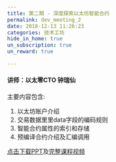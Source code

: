 ```yaml
---
title: 第二期 - 深度探索以太坊智能合约
permalink: dev_meeting_2
date: 2018-12-13 11:26:23
categories: 技术工坊
hide_in_home: true
un_subscription: true
un_reward: true

---
```



#### 讲师：以太零CTO 钟瑞仙

主要内容包含:
  1. 以太坊账户介绍
  2. 交易数据⾥里data字段的编码规则
  3. 智能合约属性的索引和存储
  4. 预编译合约介绍及汇编调⽤

[点击下载PPT](https://wiki.learnblockchain.cn/pdf/deep_smartcontract.pdf)及[完整课程视频](https://m.qlchat.com/wechat/page/channel-intro?channelId=2000002631831830&sourceNo=link)
